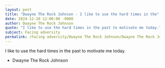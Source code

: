```yaml
---
layout: post
title: "Dwayne The Rock Johnson - I like to use the hard times in the"
date: 2024-12-28 12:00:00 -0000
author: Dwayne The Rock Johnson
quote: "I like to use the hard times in the past to motivate me today."
subject: Facing adversity
permalink: /Facing adversity/Dwayne The Rock Johnson/Dwayne The Rock Johnson - I like to use the hard times in the
---
```


I like to use the hard times in the past to motivate me today.

- Dwayne The Rock Johnson
